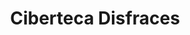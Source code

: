 ---
title: "Ciberteca Disfraces"
url: /villaviciosa-de-odon/ciberteca-disfraces/
shop: Partyzubehör
---